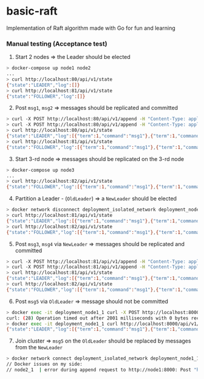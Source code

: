 # basic-raft

Implementation of Raft algorithm made with Go for fun and learning

### Manual testing (Acceptance test)

1. Start 2 nodes => the Leader should be elected

```bash
> docker-compose up node1 node2
...
> curl http://localhost:80/api/v1/state
{"state":"LEADER","log":[]}
> curl http://localhost:81/api/v1/state 
{"state":"FOLLOWER","log":[]}
```

2. Post `msg1`, `msg2` => messages should be replicated and committed

```bash
> curl -X POST http://localhost:80/api/v1/append -H "Content-Type: application/json" -d '{"command":"msg1"}'
> curl -X POST http://localhost:80/api/v1/append -H "Content-Type: application/json" -d '{"command":"msg2"}'
> curl http://localhost:80/api/v1/state
{"state":"LEADER","log":[{"term":1,"command":"msg1"},{"term":1,"command":"msg2"}]}
> curl http://localhost:81/api/v1/state 
{"state":"FOLLOWER","log":[{"term":1,"command":"msg1"},{"term":1,"command":"msg2"}]}
```

3. Start 3-rd node => messages should be replicated on the 3-rd node

```bash
> docker-compose up node3
...
> curl http://localhost:82/api/v1/state
{"state":"FOLLOWER","log":[{"term":1,"command":"msg1"},{"term":1,"command":"msg2"}]}
```

4. Partition a Leader - (`OldLeader`) => a `NewLeader` should be elected

```bash
> docker network disconnect deployment_isolated_network deployment_node1_1
> curl http://localhost:81/api/v1/state
{"state":"LEADER","log":[{"term":1,"command":"msg1"},{"term":1,"command":"msg2"}]}
> curl http://localhost:82/api/v1/state
{"state":"FOLLOWER","log":[{"term":1,"command":"msg1"},{"term":1,"command":"msg2"}]}
```

5. Post `msg3`, `msg4` via `NewLeader` => messages should be replicated and committed

```bash
> curl -X POST http://localhost:81/api/v1/append -H "Content-Type: application/json" -d '{"command":"msg3"}'
> curl -X POST http://localhost:81/api/v1/append -H "Content-Type: application/json" -d '{"command":"msg4"}'
> curl http://localhost:81/api/v1/state
{"state":"LEADER","log":[{"term":1,"command":"msg1"},{"term":1,"command":"msg2"},{"term":2,"command":"msg3"},{"term":2,"command":"msg4"}]}
> curl http://localhost:82/api/v1/state
{"state":"FOLLOWER","log":[{"term":1,"command":"msg1"},{"term":1,"command":"msg2"},{"term":2,"command":"msg3"},{"term":2,"command":"msg4"}]}
```

6. Post `msg5` via `OldLeader` => message should not be committed 

```bash
> docker exec -it deployment_node1_1 curl -X POST http://localhost:8000/api/v1/append -H "Content-Type: application/json"  -d '{"command":"msg5"}' --max-time 2
curl: (28) Operation timed out after 2001 milliseconds with 0 bytes received
> docker exec -it deployment_node1_1 curl http://localhost:8000/api/v1/state
{"state":"LEADER","log":[{"term":1,"command":"msg1"},{"term":1,"command":"msg2"}]}
```

7. Join cluster => `msg5` on the `OldLeader` should be replaced by messages from the `NewLeader`
```bash
> docker network connect deployment_isolated_network deployment_node1_1
// Docker issues on my side:
// node2_1  | error during append request to http://node1:8000: Post "http://node1:8000/api/v1/internal/append": dial tcp: lookup node1 on 127.0.0.11:53: server misbehaving
```
